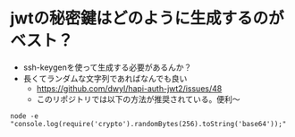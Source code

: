 # jwtの秘密鍵はどのように生成するのがベスト？

- ssh-keygenを使って生成する必要があるんか？
- 長くてランダムな文字列であればなんでも良い
  - https://github.com/dwyl/hapi-auth-jwt2/issues/48
  - このリポジトリでは以下の方法が推奨されている。便利〜
```
node -e "console.log(require('crypto').randomBytes(256).toString('base64'));"
```